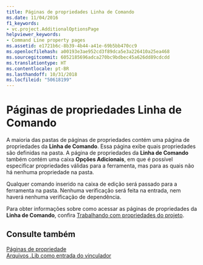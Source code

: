 ```yaml
---
title: Páginas de propriedades Linha de Comando
ms.date: 11/04/2016
f1_keywords:
- vc.project.AdditionalOptionsPage
helpviewer_keywords:
- Command Line property pages
ms.assetid: e1721b6c-8b39-4b44-a41e-69b5bb470cc9
ms.openlocfilehash: a00193e3ae952cd3f89dca5e3a226410a25ea468
ms.sourcegitcommit: 6052185696adca270bc9bdbec45a626dd89cdcdd
ms.translationtype: HT
ms.contentlocale: pt-BR
ms.lasthandoff: 10/31/2018
ms.locfileid: "50618199"
---
```

# <a name="command-line-property-pages"></a>Páginas de propriedades Linha de Comando

A maioria das pastas de páginas de propriedades contém uma página de propriedades da **Linha de Comando**. Essa página exibe quais propriedades são definidas na pasta. A página de propriedades da **Linha de Comando** também contém uma caixa **Opções Adicionais**, em que é possível especificar propriedades válidas para a ferramenta, mas para as quais não há nenhuma propriedade na pasta.

Qualquer comando inserido na caixa de edição será passado para a ferramenta na pasta. Nenhuma verificação será feita na entrada, nem haverá nenhuma verificação de dependência.

Para obter informações sobre como acessar as páginas de propriedades da **Linha de Comando**, confira [Trabalhando com propriedades do projeto](../ide/working-with-project-properties.md).

## <a name="see-also"></a>Consulte também

[Páginas de propriedade](../ide/property-pages-visual-cpp.md)<br>
[Arquivos .Lib como entrada do vinculador](../build/reference/dot-lib-files-as-linker-input.md)